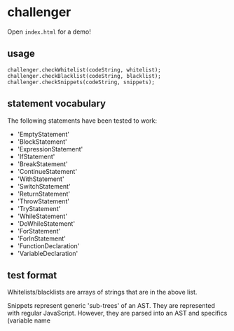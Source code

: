 # challenger
Open `index.html` for a demo!

## usage
    challenger.checkWhitelist(codeString, whitelist);
    challenger.checkBlacklist(codeString, blacklist);
    challenger.checkSnippets(codeString, snippets);

## statement vocabulary
The following statements have been tested to work:
* 'EmptyStatement' 
* 'BlockStatement' 
* 'ExpressionStatement'
* 'IfStatement'
* 'BreakStatement'
* 'ContinueStatement'
* 'WithStatement'
* 'SwitchStatement'
* 'ReturnStatement'
* 'ThrowStatement'
* 'TryStatement'
* 'WhileStatement'
* 'DoWhileStatement'
* 'ForStatement'
* 'ForInStatement'
* 'FunctionDeclaration'
* 'VariableDeclaration'

## test format
Whitelists/blacklists are arrays of strings that are in the above list.

Snippets represent generic 'sub-trees' of an AST. They are represented with regular JavaScript. However,
they are parsed into an AST and specifics (variable name

